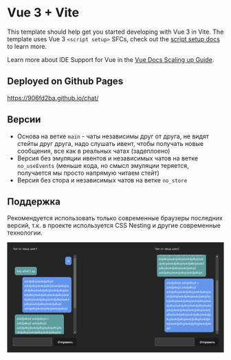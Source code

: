 # Vue 3 + Vite

This template should help get you started developing with Vue 3 in Vite. The template uses Vue 3 `<script setup>` SFCs, check out the [script setup docs](https://v3.vuejs.org/api/sfc-script-setup.html#sfc-script-setup) to learn more.

Learn more about IDE Support for Vue in the [Vue Docs Scaling up Guide](https://vuejs.org/guide/scaling-up/tooling.html#ide-support).

## Deployed on Github Pages
https://906fd2ba.github.io/chat/

## Версии
- Основа на ветке `main` - чаты независимы друг от друга, не видят стейты друг друга, надо слушать ивент, чтобы получать новые сообщения, все как в реальных чатах (задеплоено)
- Версия без эмуляции ивентов и независимых чатов на ветке `no_useEvents` (меньше кода, но смысл эмуляции теряется, получается мы просто напрямую читаем стейт)
- Версия без стора и независимых чатов на ветке `no_store`

## Поддержка
Рекомендуется использовать только современные браузеры последних версий, т.к. в проекте используется CSS Nesting и другие современные технологии.

![preview](/docs/images/chat.png)
